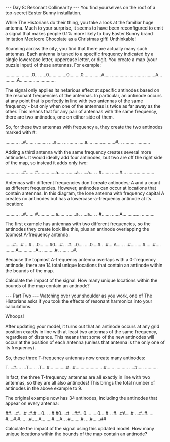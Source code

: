 
--- Day 8: Resonant Collinearity ---
You find yourselves on the roof of a top-secret Easter Bunny installation.


While The Historians do their thing, you take a look at the familiar huge antenna. Much to your surprise, it seems to have been reconfigured to emit a signal that makes people 0.1% more likely to buy Easter Bunny brand Imitation Mediocre Chocolate as a Christmas gift! Unthinkable!


Scanning across the city, you find that there are actually many such antennas. Each antenna is tuned to a specific frequency indicated by a single lowercase letter, uppercase letter, or digit. You create a map (your puzzle input) of these antennas. For example:


............
........0...
.....0......
.......0....
....0.......
......A.....
............
............
........A...
.........A..
............
............



The signal only applies its nefarious effect at specific antinodes based on the resonant frequencies of the antennas. In particular, an antinode occurs at any point that is perfectly in line with two antennas of the same frequency - but only when one of the antennas is twice as far away as the other. This means that for any pair of antennas with the same frequency, there are two antinodes, one on either side of them.


So, for these two antennas with frequency a, they create the two antinodes marked with #:


..........
...#......
..........
....a.....
..........
.....a....
..........
......#...
..........
..........



Adding a third antenna with the same frequency creates several more antinodes. It would ideally add four antinodes, but two are off the right side of the map, so instead it adds only two:


..........
...#......
#.........
....a.....
........a.
.....a....
..#.......
......#...
..........
..........



Antennas with different frequencies don't create antinodes; A and a count as different frequencies. However, antinodes can occur at locations that contain antennas. In this diagram, the lone antenna with frequency capital A creates no antinodes but has a lowercase-a-frequency antinode at its location:


..........
...#......
#.........
....a.....
........a.
.....a....
..#.......
......A...
..........
..........



The first example has antennas with two different frequencies, so the antinodes they create look like this, plus an antinode overlapping the topmost A-frequency antenna:


......#....#
...#....0...
....#0....#.
..#....0....
....0....#..
.#....A.....
...#........
#......#....
........A...
.........A..
..........#.
..........#.



Because the topmost A-frequency antenna overlaps with a 0-frequency antinode, there are 14 total unique locations that contain an antinode within the bounds of the map.


Calculate the impact of the signal. How many unique locations within the bounds of the map contain an antinode?


--- Part Two ---
Watching over your shoulder as you work, one of The Historians asks if you took the effects of resonant harmonics into your calculations.


Whoops!


After updating your model, it turns out that an antinode occurs at any grid position exactly in line with at least two antennas of the same frequency, regardless of distance. This means that some of the new antinodes will occur at the position of each antenna (unless that antenna is the only one of its frequency).


So, these three T-frequency antennas now create many antinodes:


T....#....
...T......
.T....#...
.........#
..#.......
..........
...#......
..........
....#.....
..........



In fact, the three T-frequency antennas are all exactly in line with two antennas, so they are all also antinodes! This brings the total number of antinodes in the above example to 9.


The original example now has 34 antinodes, including the antinodes that appear on every antenna:


##....#....#
.#.#....0...
..#.#0....#.
..##...0....
....0....#..
.#...#A....#
...#..#.....
#....#.#....
..#.....A...
....#....A..
.#........#.
...#......##



Calculate the impact of the signal using this updated model. How many unique locations within the bounds of the map contain an antinode?


